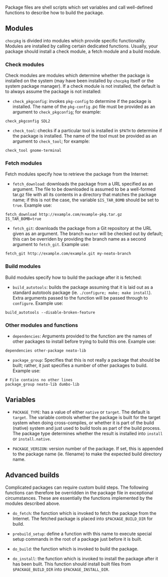 
Package files are shell scripts which set variables and call well-defined
functions to describe how to build the package.

## Modules

`chocpkg` is divided into modules which provide specific functionality.
Modules are installed by calling certain dedicated functions.
Usually, your package should install a check module, a fetch module
and a build module.

### Check modules

Check modules are modules which determine whether the package is
installed on the system (may have been installed by `chocpkg` itself
or the system package manager).
If a check module is not installed, the default is to always
assume the package is not installed:

* `check_pkgconfig`: invokes `pkg-config` to determine if the package
  is installed. The name of the `pkg-config` .pc file must be provided
  as an argument to `check_pkgconfig`; for example:

```shell
check_pkgconfig SDL2
```

* `check_tool`: checks if a particular tool is installed in `$PATH`
  to determine if the package is installed. The name of the tool must
  be provided as an argument to `check_tool`; for example:

```shell
check_tool gnome-terminal
```

### Fetch modules

Fetch modules specify how to retrieve the package from the Internet:

* `fetch_download`: downloads the package from a URL specified as
  an argument.
  The file to
  be downloaded is assumed to be a well-formed tar.gz file with all its
  contents in a directory that matches the package name; if this is not
  the case, the variable `$IS_TAR_BOMB` should be set to `true`.
  Example use:

```shell
fetch_download http://example.com/example-pkg.tar.gz
IS_TAR_BOMB=true
```

* `fetch_git`: downloads the package from a Git repository at the URL
  given as an argument.
  The branch `master`
  will be checked out by default; this can be overriden by providing
  the branch name as a second argument to `fetch_git`.
  Example use:

```shell
fetch_git http://example.com/example.git my-neato-branch
```

### Build modules

Build modules specify how to build the package after it is fetched:

* `build_autotools`: builds the package assuming that it is laid out
  as a standard autotools package (ie. `./configure; make; make install`).
  Extra arguments passed to the function will be passed through to
  `configure`.
  Example use:

```shell
build_autotools --disable-broken-feature
```

### Other modules and functions

* `dependencies`: Arguments provided to the function are the names
  of other packages to install before trying to build this one.
  Example use:

```shell
dependencies other-package neato-lib
```

* `package_group`: Specifies that this is not really a package that
  should be built; rather, it just specifies a number of other packages
  to build.
  Example use:

```shell
# File contains no other lines
package_group neato-lib dumbo-lib
```

## Variables

* `PACKAGE_TYPE`: has a value of either `native` or `target`. The
  default is `target`. The variable controls whether the package is
  built for the target system when doing cross-compiles, or whether it
  is part of the build (native) system and just used to build tools as
  part of the build process. The package type determines whether the
  result is installed into `install` or `install.native`.

* `PACKAGE_VERSION`: version number of the package. If set, this is
  appended to the package name (ie. filename) to make the expected build
  directory name.

## Advanced builds

Complicated packages can require custom build steps. The following functions
can therefore be overridden in the package file in exceptional circumstances.
These are essentially the functions implemented by the modules described
above.

* `do_fetch`: the function which is invoked to fetch the package from the
  Internet. The fetched package is placed into `$PACKAGE_BUILD_DIR` for
  build.

* `prebuild_setup`: define a function with this name to execute special
  setup commands in the root of a package just before it is built.

* `do_build`: the function which is invoked to build the package.

* `do_install`: the function which is invoked to install the package after
  it has been built. This function should install built files from
  `$PACKAGE_BUILD_DIR` into `$PACKAGE_INSTALL_DIR`.

